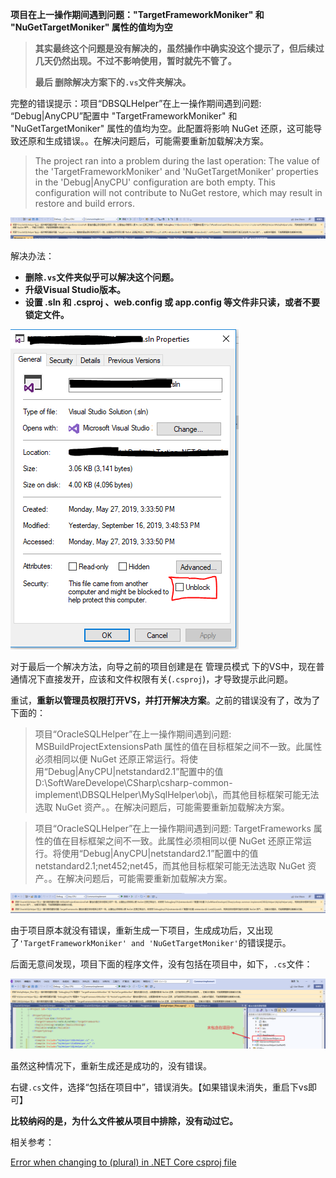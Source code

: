 **项目在上一操作期间遇到问题："TargetFrameworkMoniker" 和 "NuGetTargetMoniker" 属性的值均为空**

> **其实最终这个问题是没有解决的，虽然操作中确实没这个提示了，但后续过几天仍然出现。不过不影响使用，暂时就先不管了。**
> 
> **最后 删除解决方案下的`.vs`文件夹解决。**

完整的错误提示：项目“DBSQLHelper”在上一操作期间遇到问题: “Debug|AnyCPU”配置中 "TargetFrameworkMoniker" 和 "NuGetTargetMoniker" 属性的值均为空。此配置将影响 NuGet 还原，这可能导致还原和生成错误。。在解决问题后，可能需要重新加载解决方案。 

> The project ran into a problem during the last operation: The value of the 'TargetFrameworkMoniker' and 'NuGetTargetMoniker' properties in the 'Debug|AnyCPU' configuration are both empty. This configuration will not contribute to NuGet restore, which may result in restore and build errors.

![](img/20230205101814.png)  

解决办法：

- **删除`.vs`文件夹似乎可以解决这个问题。**
- **升级Visual Studio版本。**
- **设置 .sln 和 .csproj 、web.config 或 app.config 等文件非只读，或者不要锁定文件。**

![](img/20230205103936.png)  

对于最后一个解决方法，向导之前的项目创建是在 管理员模式 下的VS中，现在普通情况下直接发开，应该和文件权限有关(`.csproj`)，才导致提示此问题。

重试，**重新以管理员权限打开VS，并打开解决方案**。之前的错误没有了，改为了下面的：

> 项目“OracleSQLHelper”在上一操作期间遇到问题: MSBuildProjectExtensionsPath 属性的值在目标框架之间不一致。此属性必须相同以便 NuGet 还原正常运行。将使用“Debug|AnyCPU|netstandard2.1”配置中的值 D:\SoftWareDevelope\CSharp\csharp-common-implement\DBSQLHelper\MySqlHelper\obj\，而其他目标框架可能无法选取 NuGet 资产。。在解决问题后，可能需要重新加载解决方案。 

> 项目“OracleSQLHelper”在上一操作期间遇到问题: TargetFrameworks 属性的值在目标框架之间不一致。此属性必须相同以便 NuGet 还原正常运行。将使用“Debug|AnyCPU|netstandard2.1”配置中的值 netstandard2.1;net452;net45，而其他目标框架可能无法选取 NuGet 资产。。在解决问题后，可能需要重新加载解决方案。 

![](img/20230205104223.png)  

由于项目原本就没有错误，重新生成一下项目，生成成功后，又出现了`'TargetFrameworkMoniker' and 'NuGetTargetMoniker'`的错误提示。

后面无意间发现，项目下面的程序文件，没有包括在项目中，如下，`.cs`文件：

![](img/20230205104946.png)  

虽然这种情况下，重新生成还是成功的，没有错误。

右键`.cs`文件，选择“包括在项目中”，错误消失。【如果错误未消失，重启下vs即可】

**比较纳闷的是，为什么文件被从项目中排除，没有动过它。**

相关参考：

[Error when changing to <TargetFrameworks> (plural) in .NET Core csproj file](https://stackoverflow.com/questions/57981214/error-when-changing-to-targetframeworks-plural-in-net-core-csproj-file)